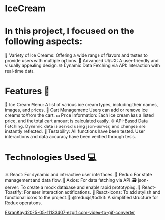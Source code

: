# IceCream

# In this project, I focused on the following aspects:
🍦 Variety of Ice Creams: Offering a wide range of flavors and tastes to provide users with multiple options.
🎨 Advanced UI/UX: A user-friendly and visually appealing design.
🌐 Dynamic Data Fetching via API: Interaction with real-time data.

#  Features 🌟
🍦 Ice Cream Menu: A list of various ice cream types, including their names, images, and prices.
🛒 Cart Management: Users can add or remove ice creams to/from the cart.
💵 Price Information: Each ice cream has a listed price, and the total cart amount is calculated easily.
🌐 API-Based Data Fetching: Dynamic data is served using json-server, and changes are instantly reflected.
🧪 Testability: All functions have been tested. User interactions and data accuracy have been verified through tests.

#  Technologies Used 💻
⚛️ React: For dynamic and interactive user interfaces.
🔄 Redux: For state management and data flow.
🔗 Axios: For data fetching via API.
🗃️ json-server: To create a mock database and enable rapid prototyping.
📣 React-Toastify: For user interaction notifications.
🔲 React-Icons: To add stylish and functional icons to the project.
🔧 @reduxjs/toolkit: A simplified structure for Redux operations.

[EkranKayd2025-05-11133407-ezgif com-video-to-gif-converter](https://github.com/user-attachments/assets/cfc0fc09-15e1-4892-9d5f-1c5fb1b54cc1)


